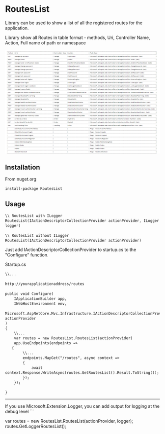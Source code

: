 # RoutesList

Library can be used to show a list of all the registered routes for the application.

Library show all Routes in table format - methods, Uri, Controller Name, Action, Full name of path or namespace

<img src="Screenshots1.png" />

## Installation

From nuget.org
```
install-package RoutesList
```


## Usage 

```
\\ RoutesList with ILogger
RoutesList(IActionDescriptorCollectionProvider actionProvider, ILogger logger)

\\ RoutesList without ILogger
RoutesList(IActionDescriptorCollectionProvider actionProvider)
```

Just add IActionDescriptorCollectionProvider to startup.cs to the "Configure" function.

Startup.cs 
```
\\...

http://yourapplicationaddress/routes

public void Configure(
	IApplicationBuilder app,
	IWebHostEnvironment env,
	Microsoft.AspNetCore.Mvc.Infrastructure.IActionDescriptorCollectionProvider actionProvider
)
{
	\\...
	var routes = new RoutesList.RoutesList(actionProvider)
	app.UseEndpoints(endpoints =>
   {
		\\...
		endpoints.MapGet("/routes", async context =>
		{
			await context.Response.WriteAsync(routes.GetRoutesList().Result.ToString());
		});
	}); 
	
}
```
<hr>
If you use Microsoft.Extension.Logger, you can add output for logging at the debug level
```

var routes = new RoutesList.RoutesList(actionProvider, logger);
routes.GetLoggerRoutesList();
```